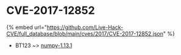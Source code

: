 # CVE-2017-12852
{% embed url="https://github.com/Live-Hack-CVE/full_database/blob/main/cves/2017/CVE-2017-12852.json" %}

* BT123 ~> [numpy-1.13.1](https://www.alice-snow.ru/2017/database/cve-2017-12852/numpy-1.13.1-bt123)